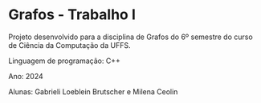 # Grafos - Trabalho I

Projeto desenvolvido para a disciplina de Grafos do 6º semestre do curso de Ciência da Computação da UFFS.

Linguagem de programação: C++

Ano: 2024

Alunas: Gabrieli Loeblein Brutscher e Milena Ceolin
